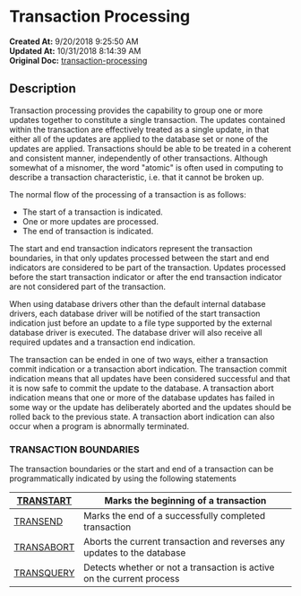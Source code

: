 # Transaction Processing

**Created At:** 9/20/2018 9:25:50 AM  
**Updated At:** 10/31/2018 8:14:39 AM  
**Original Doc:** [transaction-processing](https://docs.jbase.com/49273-transactions/transaction-processing)  


## Description 

Transaction processing provides the capability to group one or more updates together to constitute a single transaction. The updates contained within the transaction are effectively treated as a single update, in that either all of the updates are applied to the database set or none of the updates are applied. Transactions should be able to be treated in a coherent and consistent manner, independently of other transactions. Although somewhat of a misnomer, the word "atomic" is often used in computing to describe a transaction characteristic, i.e. that it cannot be broken up.

The normal flow of the processing of a transaction is as follows:

- The start of a transaction is indicated.
- One or more updates are processed.
- The end of transaction is indicated.


The start and end transaction indicators represent the transaction boundaries, in that only updates processed between the start and end indicators are considered to be part of the transaction. Updates processed before the start transaction indicator or after the end transaction indicator are not considered part of the transaction.

When using database drivers other than the default internal database drivers, each database driver will be notified of the start transaction indication just before an update to a file type supported by the external database driver is executed. The database driver will also receive all required updates and a transaction end indication.

The transaction can be ended in one of two ways, either a transaction commit indication or a transaction abort indication. The transaction commit indication means that all updates have been considered successful and that it is now safe to commit the update to the database. A transaction abort indication means that one or more of the database updates has failed in some way or the update has deliberately aborted and the updates should be rolled back to the previous state. A transaction abort indication can also occur when a program is abnormally terminated.



### TRANSACTION BOUNDARIES

The transaction boundaries or the start and end of a transaction can be programmatically indicated by using the following statements


| [TRANSTART](https://https://static.zumasys.com/jbase/r99/knowledgebase/manuals/3.0/30manpages/man/adv22_TRANSTART.htm)<br> | Marks the beginning of a transaction<br> |
| --- | --- |
| [TRANSEND](./../../../jbase-basic-%28jbc%29/transend)<br> | Marks the end of a successfully completed transaction<br> |
| [TRANSABORT](./../../../jbase-basic-%28jbc%29/transabort)<br> | Aborts the current transaction and reverses any updates to the database<br> |
| [TRANSQUERY](./../../../jbase-basic-%28jbc%29/transquery)<br> | Detects whether or not a transaction is active on the current process<br> |

